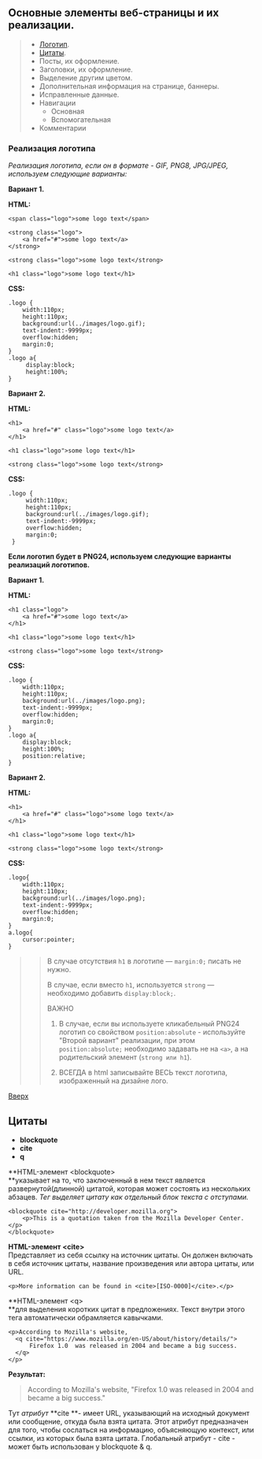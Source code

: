 ## Основные элементы веб-страницы и их реализации.

> * [Логотип](#реализация-логотипа).
> * [Цитаты](#цитаты).
> * Посты, их оформление.
> * Заголовки, их оформление.
> * Выделение другим цветом.
> * Дополнительная информация на странице, баннеры.
> * Исправленные данные.
> * Навигации
>   * Основная
>   * Вспомогательная
> * Комментарии

### Реализация логотипа

_Реализация логотипа, если он в формате - GIF, PNG8, JPG/JPEG, используем следующие варианты:_

**Вариант 1.**

**HTML:**

```
<span class="logo">some logo text</span>

<strong class="logo">
    <a href="#">some logo text</a>
</strong>

<strong class="logo">some logo text</strong>

<h1 class="logo">some logo text</h1>
```

**CSS:**

```
.logo {
    width:110px;
    height:110px;
    background:url(../images/logo.gif);
    text-indent:-9999px;
    overflow:hidden;
    margin:0;
}
.logo a{
     display:block;
     height:100%;
}
```

**Вариант 2.**

**HTML:**

```
<h1>
    <a href="#" class="logo">some logo text</a>
</h1>

<h1 class="logo">some logo text</h1>

<strong class="logo">some logo text</strong>
```

**CSS:**

```
.logo {
     width:110px;
     height:110px;
     background:url(../images/logo.gif);
     text-indent:-9999px;
     overflow:hidden;
     margin:0;
 }
```

**Если логотип будет в PNG24, используем следующие варианты реализаций логотипов.**

**Вариант 1.**

**HTML:**

```
<h1 class="logo">
    <a href="#">some logo text</a>
</h1>

<h1 class="logo">some logo text</h1>

<strong class="logo">some logo text</strong>
```

**CSS:**

```
.logo {
    width:110px;
    height:110px;
    background:url(../images/logo.png);
    text-indent:-9999px;
    overflow:hidden;
    margin:0;
}
.logo a{
    display:block;
    height:100%;
    position:relative;
}
```

**Вариант 2.**

**HTML:**

```
<h1>
    <a href="#" class="logo">some logo text</a>
</h1>

<h1 class="logo">some logo text</h1>

<strong class="logo">some logo text</strong>
```

**CSS:**

```
.logo{
    width:110px;
    height:110px;
    background:url(../images/logo.png);
    text-indent:-9999px;
    overflow:hidden;
    margin:0;
}
a.logo{
    cursor:pointer;
}
```

> > В случае отсутствия `h1` в логотипе — `margin:0;` писать не нужно.
> >
> > В случае, если вместо `h1`, используется `strong` — необходимо добавить `display:block;`.
> >
> > ВАЖНО
> >
> > 1. В случае, если вы используете кликабельный PNG24 логотип со свойством `position:absolute` - используйте "Второй вариант" реализации, при этом `position:absolute;` необходимо задавать не на `<a>`, а на родительский элемент \(`strong или h1`\).
> >
> > 2. ВСЕГДА в html записывайте ВЕСЬ текст логотипа, изображенный на дизайне лого.

[Вверх](#основные-элементы-веб-страницы-и-их-реализации)

## Цитаты

* **blockquote**
* **cite**
* **q**

**HTML-элемент &lt;blockquote&gt;                
**указывает на то, что заключенный в нем текст является развернутой\(длинной\) цитатой, которая может состоять из нескольких абзацев. _Тег выделяет цитату как отдельный блок текста с отступами._

```
<blockquote cite="http://developer.mozilla.org">
    <p>This is a quotation taken from the Mozilla Developer Center.</p>
</blockquote>
```

**HTML-элемент &lt;cite&gt;**  
Представляет из себя ссылку на источник цитаты. Он должен включать в себя  источник цитаты, название произведения или автора цитаты, или URL.

```
<p>More information can be found in <cite>[ISO-0000]</cite>.</p>
```

**HTML-элемент &lt;q&gt;            
**для выделения коротких цитат в предложениях. Текст внутри этого тега автоматически обрамляется кавычками.

```
<p>According to Mozilla's website,
  <q cite="https://www.mozilla.org/en-US/about/history/details/">
      Firefox 1.0  was released in 2004 and became a big success.
  </q>
</p>
```

**Результат:**

> According to Mozilla's website, "Firefox 1.0 was released in 2004 and became a big success."

Тут _атрибут_ **cite **- имеет URL, указывающий на исходный документ или сообщение, откуда была взята цитата. Этот атрибут предназначен для того, чтобы сослаться на информацию, объясняющую контекст, или ссылки, из которых была взята цитата. Глобальный атрибут - cite - может быть использован у blockquote & q.


